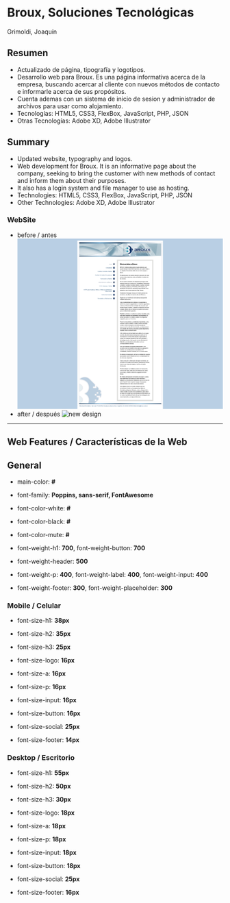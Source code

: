 # Broux, Soluciones Tecnológicas

Grimoldi, Joaquín

## Resumen

+ Actualizado de página, tipografía y logotipos.
+ Desarrollo web para Broux. Es una página informativa acerca de la empresa, buscando acercar al cliente con nuevos métodos de contacto e informarle acerca de sus propósitos.
+ Cuenta ademas con un sistema de inicio de sesion y administrador de archivos para usar como alojamiento.
+ Tecnologías: HTML5, CSS3, FlexBox, JavaScript, PHP, JSON
+ Otras Tecnologías: Adobe XD, Adobe Illustrator

## Summary

+ Updated website, typography and logos.
+ Web development for Broux. It is an informative page about the company, seeking to bring the customer with new methods of contact and inform them about their purposes.
+ It also has a login system and file manager to use as hosting.
+ Technologies: HTML5, CSS3, FlexBox, JavaScript, PHP, JSON
+ Other Technologies: Adobe XD, Adobe Illustrator

### WebSite

+ before / antes
![old design](./assets/img/old.png)
+ after / después
![new design](./assets/img/new.png)

---

## Web Features / Características de la Web

## General

+ main-color: **#**

+ font-family: **Poppins, sans-serif, FontAwesome**

+ font-color-white: **#**

+ font-color-black: **#**

+ font-color-mute: **#**

+ font-weight-h1: **700**, font-weight-button: **700**

+ font-weight-header: **500**

+ font-weight-p: **400**, font-weight-label: **400**, font-weight-input: **400**

+ font-weight-footer: **300**, font-weight-placeholder: **300**

### Mobile / Celular

+ font-size-h1: **38px**

+ font-size-h2: **35px**

+ font-size-h3: **25px**

+ font-size-logo: **16px**

+ font-size-a: **16px**

+ font-size-p: **16px**

+ font-size-input: **16px**

+ font-size-button: **16px**

+ font-size-social: **25px**

+ font-size-footer: **14px**

### Desktop / Escritorio

+ font-size-h1: **55px**

+ font-size-h2: **50px**

+ font-size-h3: **30px**

+ font-size-logo: **18px**

+ font-size-a: **18px**

+ font-size-p: **18px**

+ font-size-input: **18px**

+ font-size-button: **18px**

+ font-size-social: **25px**

+ font-size-footer: **16px**
